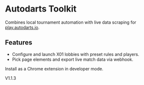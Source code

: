 # Autodarts Toolkit

Combines local tournament automation with live data scraping for [play.autodarts.io](https://play.autodarts.io).

## Features
- Configure and launch X01 lobbies with preset rules and players.
- Pick page elements and export live match data via webhook.

Install as a Chrome extension in developer mode.

V1.1.3
